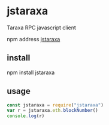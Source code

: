 # jstaraxa
Taraxa RPC javascript client

npm address [jstaraxa](https://www.npmjs.com/package/jstaraxa)

## install
npm install jstaraxa

## usage
``` js
const jstaraxa = require("jstaraxa")
var r = jstaraxa.eth.blockNumber()
console.log(r)
```